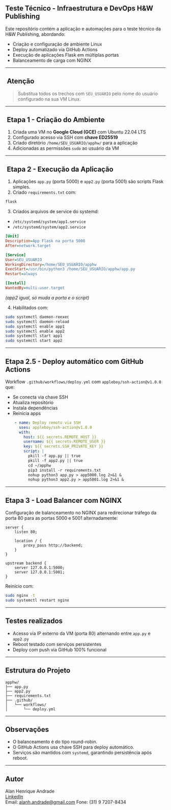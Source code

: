 ## Teste Técnico - Infraestrutura e DevOps H&W Publishing

Este repositório contém a aplicação e automações para o teste técnico da H&W Publishing, abordando:

- Criação e configuração de ambiente Linux
- Deploy automatizado via GitHub Actions
- Execução de aplicações Flask em múltiplas portas
- Balanceamento de carga com NGINX

---

## ️ Atenção

> Substitua todos os trechos com `SEU_USUARIO` pelo nome do usuário configurado na sua VM Linux.

---

## ️ Etapa 1 - Criação do Ambiente

1. Criada uma VM no **Google Cloud (GCE)** com Ubuntu 22.04 LTS
2. Configurado acesso via SSH com **chave ED25519**
3. Criado diretório `/home/SEU_USUARIO/apphw/` para a aplicação
4. Adicionadas as permissões `sudo` ao usuário da VM

---

## ️ Etapa 2 - Execução da Aplicação

1. Aplicações `app.py` (porta 5000) e `app2.py` (porta 5001) são scripts Flask simples.
2. Criado `requirements.txt` com:

```txt
flask
```

3. Criados arquivos de service do systemd:

- `/etc/systemd/system/app1.service`
- `/etc/systemd/system/app2.service`

```ini
[Unit]
Description=App Flask na porta 5000
After=network.target

[Service]
User=SEU_USUARIO
WorkingDirectory=/home/SEU_USUARIO/apphw
ExecStart=/usr/bin/python3 /home/SEU_USUARIO/apphw/app.py
Restart=always

[Install]
WantedBy=multi-user.target
```

*(app2 igual, só muda a porta e o script)*

4. Habilitados com:

```bash
sudo systemctl daemon-reexec
sudo systemctl daemon-reload
sudo systemctl enable app1
sudo systemctl enable app2
sudo systemctl start app1
sudo systemctl start app2
```

---

##  Etapa 2.5 - Deploy automático com GitHub Actions

Workflow `.github/workflows/deploy.yml` com `appleboy/ssh-action@v1.0.0` que:

- Se conecta via chave SSH
- Atualiza repositório
- Instala dependências
- Reinicia apps

```yaml
    - name: Deploy remoto via SSH
      uses: appleboy/ssh-action@v1.0.0
      with:
        host: ${{ secrets.REMOTE_HOST }}
        username: ${{ secrets.REMOTE_USER }}
        key: ${{ secrets.SSH_PRIVATE_KEY }}
        script: |
          pkill -f app.py || true
          pkill -f app2.py || true
          cd ~/apphw
          pip3 install -r requirements.txt
          nohup python3 app.py > app5000.log 2>&1 &
          nohup python3 app2.py > app5001.log 2>&1 &
```

---

##  Etapa 3 - Load Balancer com NGINX

Configuração de balanceamento no NGINX para redirecionar tráfego da porta 80 para as portas 5000 e 5001 alternadamente:

```nginx
server {
    listen 80;

    location / {
        proxy_pass http://backend;
    }
}

upstream backend {
    server 127.0.0.1:5000;
    server 127.0.0.1:5001;
}
```

Reinício com:

```bash
sudo nginx -t
sudo systemctl restart nginx
```

---

##  Testes realizados

- Acesso via IP externo da VM (porta 80) alternando entre `app.py` e `app2.py`
- Reboot testado com serviços persistentes
- Deploy com push via GitHub 100% funcional

---

##  Estrutura do Projeto

```
apphw/
├── app.py
├── app2.py
├── requirements.txt
├── .github/
│   └── workflows/
│       └── deploy.yml
```

---

##  Observações

- O balanceamento é do tipo round-robin.
- O GitHub Actions usa chave SSH para deploy automático.
- Serviços são mantidos com `systemd`, garantindo persistência após reboot.

---

##  Autor

Alan Henrique Andrade  
[LinkedIn](https://www.linkedin.com/in/alan-andrade-81482a97/)  
Email: alanh.andrade@gmail.com
Fone: (31) 9 7207-8434
